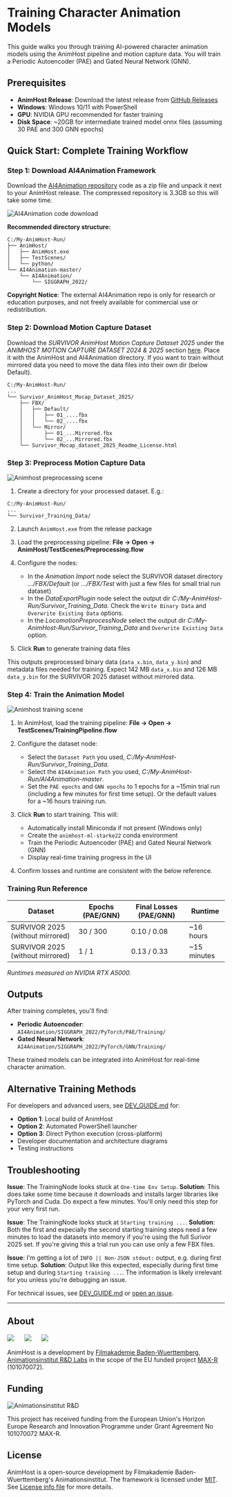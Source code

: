 # Training Character Animation Models

This guide walks you through training AI-powered character animation models using the AnimHost pipeline and motion capture data. You will train a Periodic Autoencoder (PAE) and Gated Neural Network (GNN).

## Prerequisites

- **AnimHost Release**: Download the latest release from [GitHub Releases](https://github.com/FilmakademieRnd/AnimHost/releases)
- **Windows**: Windows 10/11 with PowerShell
- **GPU**: NVIDIA GPU recommended for faster training
- **Disk Space**: ~20GB for intermediate trained model onnx files (assuming 30 PAE and 300 GNN epochs)

## Quick Start: Complete Training Workflow

### Step 1: Download AI4Animation Framework

Download the [AI4Animation repository](https://github.com/sebastianstarke/AI4Animation) code as a zip file and unpack it next to your AnimHost release. The compressed repository is 3.3GB so this will take some time.

![AI4Animation code download](doc/resources/ai4animation_code_download_zip.png)

**Recommended directory structure:**
```
C:/My-AnimHost-Run/
├── AnimHost/
│   ├── AnimHost.exe
│   ├── TestScenes/
│   └── python/
└── AI4Animation-master/
    └── AI4Animation/
        └── SIGGRAPH_2022/
```

**Copyright Notice**: The external AI4Animation repo is only for research or education purposes, and not freely available for commercial use or redistribution.

### Step 2: Download Motion Capture Dataset

Download the *SURVIVOR AnimHost Motion Capture Dataset 2025* under the *ANIMHOST MOTION CAPTURE DATASET 2024 & 2025* section [here](https://animationsinstitut.de/en/research/projects/max-r). Place it with the AnimHost and AI4Animation directory. If you want to train without mirrored data you need to move the data files into their own dir (below Default).
```
C:/My-AnimHost-Run/
...
└── Survivor_AnimHost_Mocap_Dataset_2025/
    ├── FBX/
    │   ├── Default/
    │   │   ├── 01_....fbx
    │   │   └── 02_....fbx
    │   └── Mirror/
    │       ├── 01_...Mirrored.fbx
    │       └── 02_...Mirrored.fbx
    └── Survivor_Mocap_dataset_2025_Readme_License.html
```

### Step 3: Preprocess Motion Capture Data

![Animhost preprocessing scene](doc/resources/animhost_preprocessing_scene.png)

1. Create a directory for your processed dataset. E.g.:
```
C:/My-AnimHost-Run/
...
└── Survivor_Training_Data/
```

2. Launch `AnimHost.exe` from the release package

3. Load the preprocessing pipeline: **File → Open → AnimHost/TestScenes/Preprocessing.flow**

4. Configure the nodes:
   - In the *Animation Import* node select the SURVIVOR dataset directory *.../FBX/Default* (or *.../FBX/Test* with just a few files for small trial run dataset)
   - In the *DataExportPlugin* node select the output dir *C:/My-AnimHost-Run/Survivor_Training_Data*. Check the `Write Binary Data` and `Overwrite Existing Data` options.
   - In the *LocomotionPreprocessNode* select the output dir *C:/My-AnimHost-Run/Survivor_Training_Data* and `Overwrite Existing Data` option.

5. Click **Run** to generate training data files

This outputs preprocessed binary data (`data_x.bin`, `data_y.bin`) and metadata files needed for training. Expect 142 MB `data_x.bin` and 126 MB `data_y.bin` for the SURVIVOR 2025 dataset without mirrored data.

### Step 4: Train the Animation Model

![Animhost training scene](doc/resources/animhost_training_scene.png)

1. In AnimHost, load the training pipeline: **File → Open → TestScenes/TrainingPipeline.flow**

2. Configure the dataset node:
    - Select the `Dataset Path` you used, *C:/My-AnimHost-Run/Survivor_Training_Data*.
    - Select the `AI4Animation Path` you used, *C:/My-AnimHost-Run/AI4Animation-master*.
    - Set the `PAE epochs` and `GNN epochs` to 1 epochs for a ~15min trial run (including a few minutes for first time setup). Or the default values for a ~16 hours training run.

3. Click **Run** to start training. This will:
    - Automatically install Miniconda if not present (Windows only)
    - Create the `animhost-ml-starke22` conda environment
    - Train the Periodic Autoencoder (PAE) and Gated Neural Network (GNN)
    - Display real-time training progress in the UI

4. Confirm losses and runtime are consistent with the below reference.

### Training Run Reference

| Dataset | Epochs (PAE/GNN) | Final Losses (PAE/GNN) | Runtime |
|---------|------------------|------------------------|---------|
| SURVIVOR 2025 (without mirrored) | 30 / 300 | 0.10 / 0.08 | ~16 hours |
| SURVIVOR 2025 (without mirrored) | 1 / 1 | 0.13 / 0.33 | ~15 minutes |

*Runtimes measured on NVIDIA RTX A5000.*

## Outputs

After training completes, you'll find:

- **Periodic Autoencoder**: `AI4Animation/SIGGRAPH_2022/PyTorch/PAE/Training/`
- **Gated Neural Network**: `AI4Animation/SIGGRAPH_2022/PyTorch/GNN/Training/`

These trained models can be integrated into AnimHost for real-time character animation.


## Alternative Training Methods

For developers and advanced users, see [DEV_GUIDE.md](python/ml_framework/DEV_GUIDE.md) for:
- **Option 1**: Local build of AnimHost
- **Option 2**: Automated PowerShell launcher
- **Option 3**: Direct Python execution (cross-platform)
- Developer documentation and architecture diagrams
- Testing instructions


## Troubleshooting

**Issue**: The TrainingNode looks stuck at `One-time Env Setup`.
**Solution**: This does take some time because it downloads and installs larger libraries like PyTorch and Cuda. Do expect a few minutes. You'll only need this step for your very first run.

**Issue**: The TrainingNode looks stuck at `Starting training ...`.
**Solution**: Both the first and expecially the second starting training steps need a few minutes to load the datasets into memory if you're using the full Surivor 2025 set. If you're giving this a trial run you can use only a few FBX files.

**Issue**: I'm getting a lot of `INFO || Non-JSON stdout:` output, e.g. during first time setup.
**Solution**: Output like this expected, especially during first time setup and during `Starting training ...`. The information is likely irrelevant for you unless you're debugging an issue.

For technical issues, see [DEV_GUIDE.md](python/ml_framework/DEV_GUIDE.md) or [open an issue](https://github.com/FilmakademieRnd/AnimHost/issues).

---

## About
![](/doc/resources/FA_AI_Logo.png) &nbsp;&nbsp;&nbsp;&nbsp;
![](/doc/resources/logo_rnd.jpg) &nbsp;&nbsp;&nbsp;&nbsp;
![](/doc/resources/Max-R_Logo.png)

AnimHost is a development by [Filmakademie Baden-Wuerttemberg](https://filmakademie.de/), [Animationsinstitut R&D Labs](http://research.animationsinstitut.de/) in the scope of the EU funded project [MAX-R](https://max-r.eu/) (101070072).

## Funding
![Animationsinstitut R&D](/doc/resources/EN_FundedbytheEU_RGB_POS_rs.png)

This project has received funding from the European Union's Horizon Europe Research and Innovation Programme under Grant Agreement No 101070072 MAX-R.

## License
AnimHost is a open-source development by Filmakademie Baden-Wuerttemberg's Animationsinstitut.
The framework is licensed under [MIT](LICENSE.txt). See [License info file](LICENSE_Info.txt) for more details.
